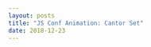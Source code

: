 ```yaml
---
layout: posts
title: "JS Conf Animation: Cantor Set"
date: 2018-12-23
---
```


<style>
    .cantorCanvas {
        width: 400px;
        height: 300px;
        background: #000;
    }
</style>

<div>
    <canvas id="myCanvas" class="cantorCanvas"></canvas>
    <script>
    const c = document.getElementById('myCanvas');
    const maxWidth = window.innerWidth;
    const maxHeight = window.innerHeight;
    const ctx = c.getContext('2d');


    // First line definitions
    const firstlen = Math.min(maxWidth, maxHeight);
    const direction = 'y';
    const initPoint = [{ x: maxWidth / 2, y: maxHeight / 2 }];
    let cantors = { nextPoints: initPoint, nextLen: firstlen, newDirection: direction };

    // set up program constants
    const contorMultiplier = 0.7;
    const minLen = Math.ceil(firstlen / 71);
    c.width = maxWidth;
    c.height = maxHeight;

    // slow down by magnitude of frames, pauseGap = 1, render every 2 frames
    const pauseGap = 0;
    let pause = 0;

    let fractionDraw = 0;
    const fractionJump = 1 / 60;

    let colorState = 0;
    // one sine cycle
    const colorMax = 2 * Math.PI;
    // 100 ticks to complete one sine cycle
    const colorJump = 2 * Math.PI / 1000;

    // get the next lines in the set
    function getNextCantor(prevPoints, len, currDirection) {
      let newDirection;
      if (currDirection === 'x') {
        newDirection = 'y';
      } else {
        newDirection = 'x';
      }
      // exit condition
      if (len > minLen) {
        // new length is always cantorMultiplier of the previous length
        const nextLen = len * contorMultiplier;
        const nextPoints = [];
        for (let index = 0; index < prevPoints.length; index += 1) {
          const prevPoint = prevPoints[index];
          const prevPointA = {};
          prevPointA[newDirection] = prevPoint[newDirection] - (len / 2);
          prevPointA[currDirection] = prevPoint[currDirection];

          const prevPointB = {};
          prevPointB[newDirection] = prevPoint[newDirection] + (len / 2);
          prevPointB[currDirection] = prevPoint[currDirection];

          nextPoints.push(prevPointA);
          nextPoints.push(prevPointB);
        }
        return { nextPoints, nextLen, newDirection };
      }
      return { nextPoints: [], len, newDirection };
    }

    // using 3 sine curves offset at every thirds
    function setStrokeColor() {
      if (colorMax <= colorState) {
        colorState = 0;
      }
      const rnum = 128 * Math.sin(colorState) + 128;
      const rhex = (`00${Math.floor(rnum).toString(16)}`).slice(-2);
      const gnum = 128 * Math.sin(colorState + colorMax / 3) + 128;
      const ghex = (`00${Math.floor(gnum).toString(16)}`).slice(-2);
      const bnum = 128 * Math.sin(colorState + 2 * colorMax / 3) + 128;
      const bhex = (`00${Math.floor(bnum).toString(16)}`).slice(-2);
      ctx.strokeStyle = `#${rhex}${ghex}${bhex}`;

      colorState += colorJump;
    }

    // draw line from the center, as the progress of the drawing is determined by
    // fraction, we can expect it to slow down as the lines get shorter
    function progressiveLine(point, len, currDirection, fraction, jumpBy) {
      let otherDirection;
      if (currDirection === 'x') {
        otherDirection = 'y';
      } else {
        otherDirection = 'x';
      }
      const startPointA = {};
      startPointA[currDirection] = point[currDirection];
      startPointA[otherDirection] = point[otherDirection] + fraction * len / 2;
      const endPointA = {};
      endPointA[currDirection] = point[currDirection];
      endPointA[otherDirection] = point[otherDirection] + ((fraction + jumpBy) * len / 2);

      const startPointB = {};
      startPointB[currDirection] = point[currDirection];
      startPointB[otherDirection] = point[otherDirection] + fraction * len / 2;
      const endPointB = {};
      endPointB[currDirection] = point[currDirection];
      endPointB[otherDirection] = point[otherDirection] - ((fraction + jumpBy) * len / 2);

      ctx.moveTo(startPointA.x, startPointA.y);
      ctx.lineTo(endPointA.x, endPointA.y);
      ctx.moveTo(startPointB.x, startPointB.y);
      ctx.lineTo(endPointB.x, endPointB.y);
    }

    function draw() {
      if (pause > pauseGap) {
        const { nextPoints, nextLen, newDirection } = cantors;

        for (let index = 0; index < nextPoints.length; index += 1) {
          const point = nextPoints[index];
          progressiveLine(point, nextLen, newDirection, fractionDraw, fractionJump);
        }
        fractionDraw += fractionJump;


        if (fractionDraw >= 1) {
          fractionDraw = 0;
          cantors = getNextCantor(nextPoints, nextLen, newDirection);
        }
        // reset
        pause = 0;
      }
      setStrokeColor();
      pause += 1;
    }

    // game loop
    let lastRender = 0;
    function loop(timestamp) {
      const { nextPoints } = cantors;

      const progress = timestamp - lastRender;
      // cap at 60fps (theoretically)
      if (progress > 16) {
        ctx.beginPath();
        const timesToRender = Math.floor(progress / 16);
        for (let index = 0; index < timesToRender; index += 1) {
          draw();
        }
        ctx.stroke();

        // once there's no more cantors, clear the screen to re-draw
        if (nextPoints.length <= 0) {
          cantors = { nextPoints: initPoint, nextLen: firstlen, newDirection: direction };
          ctx.clearRect(0, 0, maxWidth, maxHeight);
        }
      }

      lastRender = timestamp;
      window.requestAnimationFrame(loop);
    }
    window.requestAnimationFrame(loop);

    </script>
</div>
